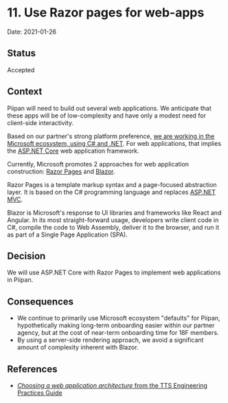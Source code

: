 # 11. Use Razor pages for web-apps

Date: 2021-01-26

## Status

Accepted

## Context

Piipan will need to build out several web applications. We anticipate that these apps will be of low-complexity and have only a modest need for client-side interactivity. 

Based on our partner's strong platform preference, [we are working in the Microsoft ecosystem, using C# and .NET](https://github.com/18F/piipan/blob/main/docs/adr/0003-programming-framework.md). For web applications, that implies the [ASP.NET Core](https://en.wikipedia.org/wiki/ASP.NET_Core) web application framework.

Currently, Microsoft promotes 2 approaches for web application construction: [Razor Pages](https://docs.microsoft.com/en-us/aspnet/core/razor-pages/?view=aspnetcore-5.0&tabs=visual-studio) and [Blazor](https://dotnet.microsoft.com/apps/aspnet/web-apps/blazor).

Razor Pages is a template markup syntax and a page-focused abstraction layer. It is based on the C# programming language and replaces [ASP.NET MVC](https://en.wikipedia.org/wiki/ASP.NET_MVC).

Blazor is Microsoft's response to UI libraries and frameworks like React and Angular. In its most straight-forward usage, developers write client code in C#, compile the code to Web Assembly, deliver it to the browser, and run it as part of a Single Page Application (SPA).

## Decision

We will use ASP.NET Core with Razor Pages to implement web applications in Piipan.

## Consequences

* We continue to primarily use Microsoft ecosystem "defaults" for Piipan, hypothetically making long-term onboarding easier within our partner agency, but at the cost of near-term onboarding time for 18F members.
* By using a server-side rendering approach, we avoid a significant amount of complexity inherent with Blazor. 

## References
* [_Choosing a web application architecture_ from the TTS Engineering Practices Guide](https://engineering.18f.gov/web-architecture/)
